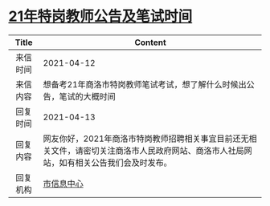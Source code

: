 # <a href="http://www.shangluo.gov.cn/zmhd/ldxxxx.jsp?urltype=leadermail.LeaderMailContentUrl&wbtreeid=1112&leadermailid=7148">21年特岗教师公告及笔试时间</a>
|Title|Content|
|:---:|---|
|来信时间|2021-04-12|
|来信内容|想备考21年商洛市特岗教师笔试考试，想了解什么时候出公告，笔试的大概时间|
|回复时间|2021-04-13|
|回复内容|网友你好，2021年商洛市特岗教师招聘相关事宜目前还无相关文件，请密切关注商洛市人民政府网站、商洛市人社局网站，如有相关公告我们会及时发布。|
|回复机构|<a href="../../categories/agencies/市信息中心.md">市信息中心</a>|
